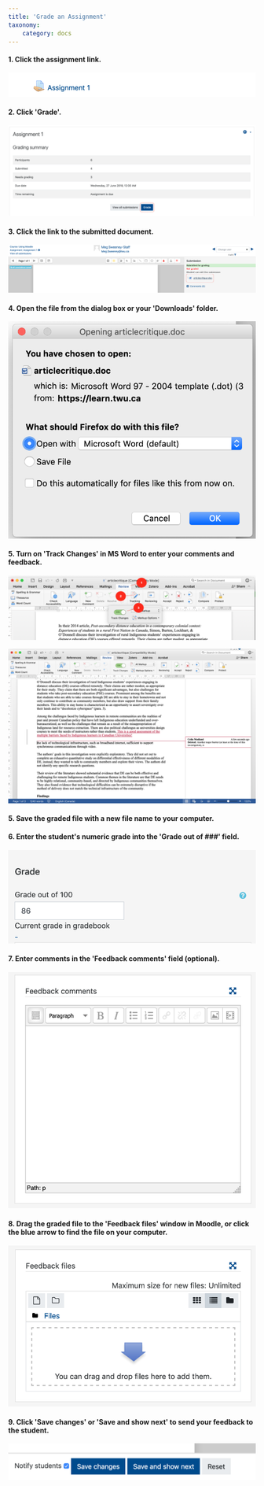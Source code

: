 ```yaml
---
title: 'Grade an Assignment'
taxonomy:
    category: docs
---
```


#### 1. Click the assignment link.

![](grade-1.png)

#### 2.  Click 'Grade'.

![](grade-2.png)

#### 3.  Click the link to the submitted document.

![](grade-3.png)

#### 4.  Open the file from the dialog box or your 'Downloads' folder.

![](grade-4.png)

#### 5. Turn on 'Track Changes' in MS Word to enter your comments and feedback.

![](grade-5.png)

![](grade-6.png)

#### 5.  Save the graded file with a new file name to your computer.

#### 6.  Enter the student's numeric grade into the 'Grade out of ###' field.

![](grade-7.png)

#### 7.  Enter comments in the 'Feedback comments' field \(optional\).

![](grade-8.png)

#### 8. Drag the graded file to the 'Feedback files' window in Moodle, or click the blue arrow to find the file on your computer.

![](grade-9.png)

#### 9. Click 'Save changes' or 'Save and show next' to send your feedback to the student.

![](grade-10.png)
